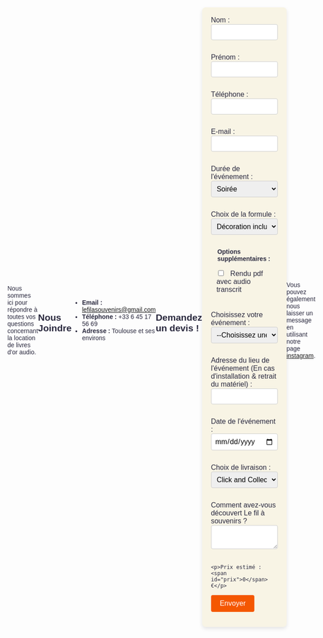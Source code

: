 ```yaml
---
layout: single
title: Contactez-nous
permalink: /contact/
---
```



Nous sommes ici pour répondre à toutes vos questions concernant la location de livres d'or audio.

## Nous Joindre

- **Email :** lefilasouvenirs@gmail.com
- **Téléphone :** +33 6 45 17 56 69
- **Adresse :** Toulouse et ses environs

## Demandez un devis !

<form action="https://formspree.io/f/mjvqnkjj" method="POST">
  <label>
    Nom :
    <input type="text" name="nom">
  </label>
  <label>
    Prénom :
    <input type="text" name="prenom">
  </label>
  <label>
    Téléphone :
    <input type="tel" name="telephone">
  </label>
  <label>
    E-mail :
    <input type="email" name="email">
  </label>
    <label>
    Durée de l'événement :
    <select name="duree_evenement" id="duree_evenement">
      <option value="0">Soirée</option>
      <option value="50">Week-End</option>
    </select>
  </label>
      <label>
    Choix de la formule :
    <select name="formule" id="formule">
      <option value="150">Décoration incluse</option>
      <option value="100">Téléphone seul</option>
    </select>
  </label>

  <fieldset>
    <legend>Options supplémentaires :</legend>
    <label>
      <input type="checkbox" name="option_pdf" id="option_pdf"  value="30"> Rendu pdf avec audio transcrit
    </label>
    <!-- Ajoutez d'autres cases à cocher ici selon vos besoins -->
  </fieldset>

  <label>
    Choisissez votre événement :
    <select name="type_evenement">
      <option value="">--Choisissez une option--</option>
      <option value="">Mariage</option>
      <option value="">Anniversaire</option>
      <option value="">Crémaillère</option>
    </select>
  </label>
  <label>
    Adresse du lieu de l'événement (En cas d'installation & retrait du matériel) :
    <input type="text" name="adresse_evenement">
  </label>
  <!-- Ajoutez d'autres champs similaires pour les autres sélections -->
  <label>
    Date de l'événement :
    <input type="date" name="date_evenement">
  </label>
  <label>
    Choix de livraison :
    <select name="choix_livraison" id="choix_livraison">
      <option value="0">Click and Collect (à récupérer sur Toulouse)</option>
      <option value="50">Livraison sur le lieu de l'événement</option>
    </select>
  </label>
  <label>
    Comment avez-vous découvert Le fil à souvenirs ?
    <textarea name="decouverte_filasouvenirs"></textarea>
  </label>

    <p>Prix estimé : <span id="prix">0</span> €</p>

  <button type="submit">Envoyer</button>
</form>


Vous pouvez également nous laisser un message en utilisant notre page [instagram](https://www.instagram.com/lefilasouvenirs/).

<script>
  // Fonction pour calculer le prix
  function calculerPrix() {
    var prix = 0;
    
    // Ajoutez votre logique de calcul ici
    // Par exemple, ajouter un certain montant si une case spécifique est cochée
    // Calcul pour l'option PDF
    if (document.getElementById('option_pdf').checked) {
      prix += parseInt(document.getElementById('option_pdf').value);
    }

    // Calculer le supplément en fonction du choix de livraison
    var choixLivraison = document.getElementById('choix_livraison').value;
    prix += parseInt(choixLivraison);

    // Calculer le supplément en fonction du choix de livraison
    var formule = document.getElementById('formule').value;
    prix += parseInt(formule);

    // Calculer le supplément en fonction du choix de livraison
    var duree_evenement = document.getElementById('duree_evenement').value;
    prix += parseInt(duree_evenement);

    // Afficher le prix calculé
    document.getElementById('prix').textContent = prix;
  }

  // Attacher l'écouteur d'événements à tous les éléments pertinents
  document.querySelectorAll('input[type=checkbox], select').forEach(function(element) {
    element.addEventListener('change', calculerPrix);
  });

  // Initialiser le prix au chargement de la page
  window.onload = calculerPrix;
</script>


<style>
@import url('https://fonts.googleapis.com/css?family=Spartan&display=swap');

/* Couleurs et styles de base */
:root {
  --form-bg: #f8f4e5;
  --form-border: #f45702;
  --form-focus: #6bd4b1;
  --font-size: 16px;
  --font-face: 'Spartan', sans-serif;
  --font-color: #2A293E;
}




body {
  background: url("https://s3-us-west-2.amazonaws.com/s.cdpn.io/38816/image-from-rawpixel-id-2044837-jpeg.jpg") repeat;
    background-size: cover;
  background-attachment: fixed;
  display: flex;
  align-items: center;

  height: 100vh;
  font-family: var(--font-face);
  color: var(--font-color);
}

form {
  background: var(--form-bg);
  padding: 20px;
  border-radius: 8px;
  box-shadow: 0 4px 8px rgba(0, 0, 0, 0.1);
  width: 100%;
  max-width: 500px;
}

label {
  margin-bottom: 10px;
  display: block;
  font-size: var(--font-size);
}

input[type="text"],
input[type="email"],
input[type="tel"],
input[type="date"],
select,
textarea {
  width: 100%;
  padding: 8px;
  margin-bottom: 20px;
  border-radius: 4px;
  border: 1px solid #ccc;
  font-family: var(--font-face);
  font-size: var(--font-size);
}

input[type="checkbox"] {
  margin-right: 10px;
}

button {
  background: var(--form-border);
  color: white;
  padding: 10px 20px;
  border: none;
  border-radius: 4px;
  cursor: pointer;
  font-size: var(--font-size);
  font-family: var(--font-face);
  transition: background 0.3s ease;
}

button:hover {
  background: var(--form-focus);
}

/* Style pour le prix estimé */
#prix {
  font-weight: bold;
  color: var(--form-border);
}

fieldset {
  border: none;
  margin-bottom: 20px;
}

legend {
  font-weight: bold;
  margin-bottom: 10px;
}

#site-nav.greedy-nav {
  background-color: transparent;
}

/* Si vous souhaitez également rendre les liens visibles sur un fond transparent */
#site-nav.greedy-nav a {
  color: black; /* ou toute autre couleur qui ressort bien sur votre fond */
}

/* Style pour les éléments de la liste */
#site-nav.greedy-nav ul.visible-links li.masthead__menu-item {
  list-style-type: none; /* Pour enlever les puces */
}

/* Style pour le bouton de menu en mode responsive */
button.greedy-nav__toggle {
  background-color: black; /* Vous pouvez changer cette couleur */
  color: #ffffff; /* Couleur du texte */
  border: none;
  padding: 10px;
}

button.greedy-nav__toggle .navicon {
  /* Ajoutez ici le style pour la représentation visuelle du bouton (icon) */
}

/* Style pour les liens cachés */
ul.hidden-links.hidden li.masthead__menu-item {
  list-style-type: none; /* Pour enlever les puces */
}


</style>